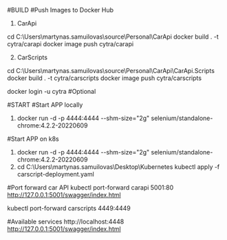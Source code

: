 #BUILD
#Push Images to Docker Hub
1. CarApi

cd C:\Users\martynas.samuilovas\source\Personal\CarApi
docker build . -t cytra/carapi 
docker image push cytra/carapi

2. CarScripts

cd C:\Users\martynas.samuilovas\source\Personal\CarApi\CarApi.Scripts
docker build . -t cytra/carscripts 
docker image push cytra/carscripts

docker login -u cytra    #Optional




#START
#Start APP locally

1. docker run -d -p 4444:4444 --shm-size="2g" selenium/standalone-chrome:4.2.2-20220609

#Start APP on k8s
1. docker run -d -p 4444:4444 --shm-size="2g" selenium/standalone-chrome:4.2.2-20220609
2. cd C:\Users\martynas.samuilovas\Desktop\Kubernetes
kubectl apply -f carscript-deployment.yaml

#Port forward car API
kubectl port-forward carapi 5001:80
http://127.0.0.1:5001/swagger/index.html


kubectl port-forward carscripts 4449:4449



#Available services
http://localhost:4448
http://127.0.0.1:5001/swagger/index.html




